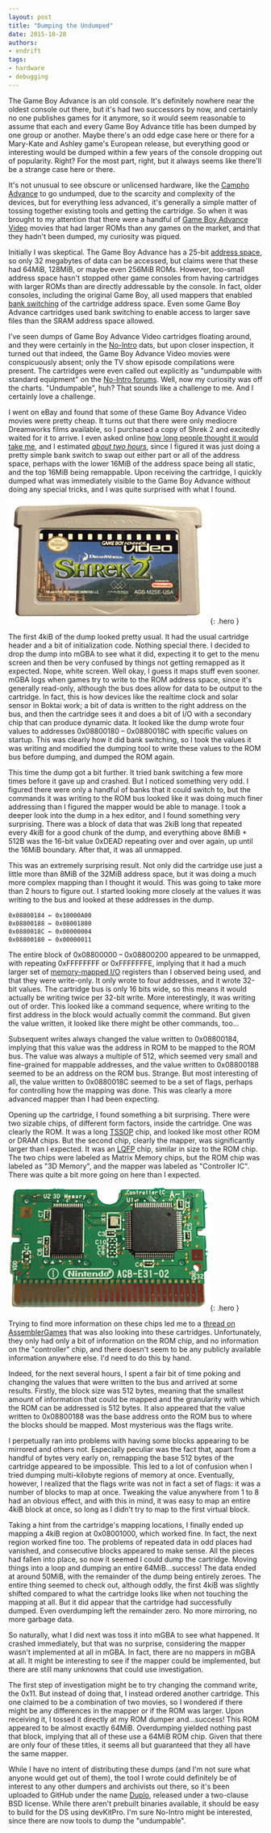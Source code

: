 ```yaml
---
layout: post
title: "Dumping the Undumped"
date: 2015-10-20
authors:
- endrift
tags:
- hardware
- debugging
---
```

The Game Boy Advance is an old console. It's definitely nowhere near the oldest console out there, but it's had two successors by now, and certainly no one publishes games for it anymore, so it would seem reasonable to assume that each and every Game Boy Advance title has been dumped by one group or another. Maybe there's an odd edge case here or there for a Mary-Kate and Ashley game's European release, but everything good or interesting would be dumped within a few years of the console dropping out of popularity. Right? For the most part, right, but it always seems like there'll be a strange case here or there.<!--more-->

It's not unusual to see obscure or unlicensed hardware, like the [Campho Advance](http://www.ign.com/articles/2004/07/07/gba-becomes-video-phone) to go undumped, due to the scarcity and complexity of the devices, but for everything less advanced, it's generally a simple matter of tossing together existing tools and getting the cartridge. So when it was brought to my attention that there were a handful of [Game Boy Advance Video](https://en.wikipedia.org/wiki/Game_Boy_Advance_Video) movies that had larger ROMs than any games on the market, and that they hadn't been dumped, my curiosity was piqued.

Initially I was skeptical. The Game Boy Advance has a 25-bit [address space](https://en.wikipedia.org/wiki/Address_space), so only 32 megabytes of data can be accessed, but claims were that these had 64MiB, 128MiB, or maybe even 256MiB ROMs. However, too-small address space hasn't stopped other game consoles from having cartridges with larger ROMs than are directly addressable by the console. In fact, older consoles, including the original Game Boy, all used mappers that enabled [bank switching](https://en.wikipedia.org/wiki/Bank_switching) of the cartridge address space. Even some Game Boy Advance cartridges used bank switching to enable access to larger save files than the SRAM address space allowed.

I've seen dumps of Game Boy Advance Video cartridges floating around, and they were certainly in the [No-Intro](http://www.no-intro.org) dats, but upon closer inspection, it turned out that indeed, the Game Boy Advance Video movies were conspicuously absent; only the TV show episode compilations were present. The cartridges were even called out explicitly as "undumpable with standard equipment" on the [No-Intro forums](https://web.archive.org/web/20150913173656/http://forums.no-intro.org/viewtopic.php?f=8&t=32). Well, now my curiosity was off the charts. "Undumpable", huh? That sounds like a challenge to me. And I certainly love a challenge.

I went on eBay and found that some of these Game Boy Advance Video movies were pretty cheap. It turns out that there were only mediocre Dreamworks films available, so I purchased a copy of Shrek 2 and excitedly waited for it to arrive. I even asked online [how long people thought it would take me](https://twitter.com/endrift/status/650015266433183745), and I estimated [*about two hours*](https://twitter.com/endrift/status/650015688308846592), since I figured it was just doing a pretty simple bank switch to swap out either part or all of the address space, perhaps with the lower 16MiB of the address space being all static, and the top 16MiB being remappable. Upon receiving the cartridge, I quickly dumped what was immediately visible to the Game Boy Advance without doing any special tricks, and I was quite surprised with what I found.

![The cartridge exterior](/assets/m2se-case.png){: .hero }

The first 4kiB of the dump looked pretty usual. It had the usual cartridge header and a bit of initialization code. Nothing special there. I decided to drop the dump into mGBA to see what it did, expecting it to get to the menu screen and then be very confused by things not getting remapped as it expected. Nope, white screen. Well okay, I guess it maps stuff even sooner. mGBA logs when games try to write to the ROM address space, since it's generally read-only, although the bus does allow for data to be output to the cartridge. In fact, this is how devices like the realtime clock and solar sensor in Boktai work; a bit of data is written to the right address on the bus, and then the cartridge sees it and does a bit of I/O with a secondary chip that can produce dynamic data. It looked like the dump wrote four values to addresses 0x08800180 – 0x0880018C with specific values on startup. This was clearly how it did bank switching, so I took the values it was writing and modified the dumping tool to write these values to the ROM bus before dumping, and dumped the ROM again.

This time the dump got a bit further. It tried bank switching a few more times before it gave up and crashed. But I noticed something very odd. I figured there were only a handful of banks that it could switch to, but the commands it was writing to the ROM bus looked like it was doing much finer addressing than I figured the mapper would be able to manage. I took a deeper look into the dump in a hex editor, and I found something very surprising. There was a block of data that was 2kiB long that repeated every 4kiB for a good chunk of the dump, and everything above 8MiB + 512B was the 16-bit value 0xDEAD repeating over and over again, up until the 16MiB boundary. After that, it was all unmapped.

This was an extremely surprising result. Not only did the cartridge use just a little more than 8MiB of the 32MiB address space, but it was doing a much more complex mapping than I thought it would. This was going to take more than 2 hours to figure out. I started looking more closely at the values it was writing to the bus and looked at these addresses in the dump.

	0x08800184 ← 0x10000A00
	0x08800188 ← 0x08001800
	0x0880018C ← 0x00000004
	0x08800180 ← 0x00000011

The entire block of 0x08800000 – 0x08800200 appeared to be unmapped, with repeating 0xFFFFFFFF or 0xFFFFFFFE, implying that it had a much larger set of [memory-mapped I/O](https://en.wikipedia.org/wiki/Memory-mapped_I/O) registers than I observed being used, and that they were write-only. It only wrote to four addresses, and it wrote 32-bit values. The cartridge bus is only 16 bits wide, so this means it would actually be writing twice per 32-bit write. More interestingly, it was writing out of order. This looked like a command sequence, where writing to the first address in the block would actually commit the command. But given the value written, it looked like there might be other commands, too…

Subsequent writes always changed the value written to 0x08800184, implying that this value was the address in ROM to be mapped to the ROM bus. The value was always a multiple of 512, which seemed very small and fine-grained for mappable addresses, and the value written to 0x08800188 seemed to be an address on the ROM bus. Strange. But most interesting of all, the value written to 0x0880018C seemed to be a set of flags, perhaps for controlling how the mapping was done. This was clearly a more advanced mapper than I had been expecting.

Opening up the cartridge, I found something a bit surprising. There were two sizable chips, of different form factors, inside the cartridge. One was clearly the ROM. It was a long [TSSOP](https://en.wikipedia.org/wiki/Small_Outline_Integrated_Circuit#TSSOP) chip, and looked like most other ROM or DRAM chips. But the second chip, clearly the mapper, was significantly larger than I expected. It was an [LQFP](https://en.wikipedia.org/wiki/Quad_Flat_Package#Variants) chip, similar in size to the ROM chip. The two chips were labeled as Matrix Memory chips, but the ROM chip was labeled as "3D Memory", and the mapper was labeled as "Controller IC". There was quite a bit more going on here than I expected.

![The PCB interior](/assets/m2se-pcb.png){: .hero }

Trying to find more information on these chips led me to a [thread on AssemblerGames](http://assemblergames.com/l/threads/gba-largest-cart-chip-information-required.46627/) that was also looking into these cartridges. Unfortunately, they only had only a bit of information on the ROM chip, and no information on the "controller" chip, and there doesn't seem to be any publicly available information anywhere else. I'd need to do this by hand.

Indeed, for the next several hours, I spent a fair bit of time poking and changing the values that were written to the bus and arrived at some results. Firstly, the block size was 512 bytes, meaning that the smallest amount of information that could be mapped and the granularity with which the ROM can be addressed is 512 bytes. It also appeared that the value written to 0x08800188 was the base address onto the ROM bus to where the blocks should be mapped. Most mysterious was the flags write.

I perpetually ran into problems with having some blocks appearing to be mirrored and others not. Especially peculiar was the fact that, apart from a handful of bytes very early on, remapping the base 512 bytes of the cartridge appeared to be impossible. This led to a lot of confusion when I tried dumping multi-kilobyte regions of memory at once. Eventually, however, I realized that the flags write was not in fact a set of flags: it was a number of blocks to map at once. Tweaking the value anywhere from 1 to 8 had an obvious effect, and with this in mind, it was easy to map an entire 4kiB block at once, so long as I didn't try to map to the first virtual block.

Taking a hint from the cartridge's mapping locations, I finally ended up mapping a 4kiB region at 0x08001000, which worked fine. In fact, the next region worked fine too. The problems of repeated data in odd places had vanished, and consecutive blocks appeared to make sense. All the pieces had fallen into place, so now it seemed I could dump the cartridge. Moving things into a loop and dumping an entire 64MiB…success! The data ended at around 50MiB, with the remainder of the dump being entirely zeroes. The entire thing seemed to check out, although oddly, the first 4kiB was slightly shifted compared to what the cartridge looks like when not touching the mapping at all. But it did appear that the cartridge had successfully dumped. Even overdumping left the remainder zero. No more mirroring, no more garbage data.

So naturally, what I did next was toss it into mGBA to see what happened. It crashed immediately, but that was no surprise, considering the mapper wasn't implemented at all in mGBA. In fact, there are no mappers in mGBA at all. It might be interesting to see if the mapper could be implemented, but there are still many unknowns that could use investigation.

The first step of investigation might be to try changing the command write, the 0x11. But instead of doing that, I  instead ordered another cartridge. This one claimed to be a combination of two movies, so I wondered if there might be any differences in the mapper or if the ROM was larger. Upon receiving it, I tossed it directly at my ROM dumper and…success! This ROM appeared to be almost exactly 64MiB. Overdumping yielded nothing past that block, implying that all of these use a 64MiB ROM chip. Given that there are only four of these titles, it seems all but guaranteed that they all have the same mapper.

While I have no intent of distributing these dumps (and I'm not sure what anyone would get out of them), the tool I wrote could definitely be of interest to any other dumpers and archivists out there, so it's been uploaded to GitHub under the name [Duplo](https://github.com/endrift/duplo), released under a two-clause BSD license. While there aren't prebuilt binaries available, it should be easy to build for the DS using devKitPro. I'm sure No-Intro might be interested, since there are now tools to dump the "undumpable".
